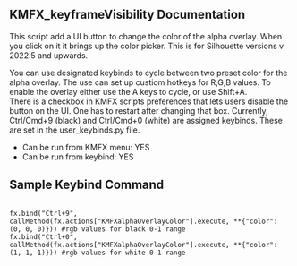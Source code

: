 ## KMFX_keyframeVisibility Documentation

This script add a UI button to change the color of the alpha overlay.  When you click on it it brings up the color picker.  This is for Silhouette versions v 2022.5 and upwards.

You can use designated keybinds to cycle between two preset color for the alpha overlay.  The use can set up custiom hotkeys for R,G,B values. 
To enable the overlay either use the A keys to cycle, or use Shift+A.  
There is a checkbox in KMFX scripts preferences that lets users disable the button on the UI.  One has to restart after changing that box.
Currently, Ctrl/Cmd+9 (black) and Ctrl/Cmd+0 (white) are assigned keybinds.  These are set in the user_keybinds.py file.

- Can be run from KMFX menu:  YES
- Can be run from keybind:  YES





## Sample Keybind Command
```

fx.bind("Ctrl+9", callMethod(fx.actions["KMFXalphaOverlayColor"].execute, **{"color": (0, 0, 0)})) #rgb values for black 0-1 range
fx.bind("Ctrl+0", callMethod(fx.actions["KMFXalphaOverlayColor"].execute, **{"color": (1, 1, 1)})) #rgb values for white 0-1 range
```
